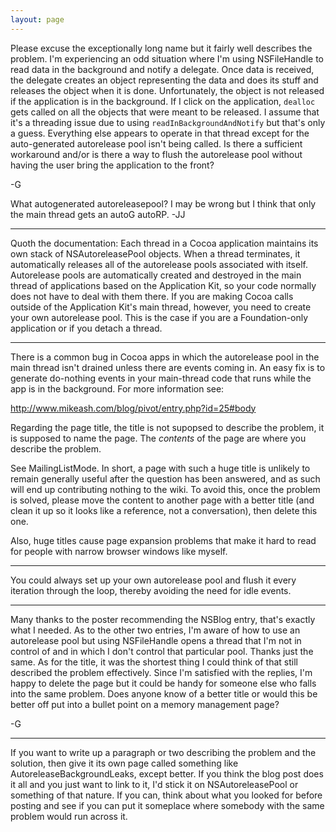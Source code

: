 ```yaml
---
layout: page
---
```


Please excuse the exceptionally long name but it fairly well describes the problem.  I'm experiencing an odd situation where I'm using NSFileHandle to read data in the background and notify a delegate.  Once data is received, the delegate creates an object representing the data and does its stuff and releases the object when it is done.  Unfortunately, the object is not released if the application is in the background.  If I click on the application, `dealloc` gets called on all the objects that were meant to be released.  I assume that it's a threading issue due to using `readInBackgroundAndNotify` but that's only a guess.  Everything else appears to operate in that thread except for the auto-generated autorelease pool isn't being called.  Is there a sufficient workaround and/or is there a way to flush the autorelease pool without having the user bring the application to the front?

-G

What autogenerated autoreleasepool? I may be wrong but I think that only the main thread gets an autoG autoRP. -JJ

----

Quoth the documentation:
Each thread in a Cocoa application maintains its own stack of NSAutoreleasePool objects. When a thread terminates, it automatically releases all of the autorelease pools associated with itself. Autorelease pools are automatically created and destroyed in the main thread of applications based on the Application Kit, so your code normally does not have to deal with them there. If you are making Cocoa calls outside of the Application Kit's main thread, however, you need to create your own autorelease pool. This is the case if you are a Foundation-only application or if you detach a thread.

----
There is a common bug in Cocoa apps in which the autorelease pool in the main thread isn't drained unless there are events coming in. An easy fix is to generate do-nothing events in your main-thread code that runs while the app is in the background. For more information see:

http://www.mikeash.com/blog/pivot/entry.php?id=25#body

Regarding the page title, the title is not supopsed to describe the problem, it is supposed to name the page. The *contents* of the page are where you describe the problem.

See MailingListMode. In short, a page with such a huge title is unlikely to remain generally useful after the question has been answered, and as such will end up contributing nothing to the wiki. To avoid this, once the problem is solved, please move the content to another page with a better title (and clean it up so it looks like a reference, not a conversation), then delete this one.

Also, huge titles cause page expansion problems that make it hard to read for people with narrow browser windows like myself.

----
You could always set up your own autorelease pool and flush it every iteration through the loop, thereby avoiding the need for idle events.

----
Many thanks to the poster recommending the NSBlog entry, that's exactly what I needed.  As to the other two entries, I'm aware of how to use an autorelease pool but using NSFileHandle opens a thread that I'm not in control of and in which I don't control that particular pool.  Thanks just the same.  As for the title, it was the shortest thing I could think of that still described the problem effectively.  Since I'm satisfied with the replies, I'm happy to delete the page but it could be handy for someone else who falls into the same problem.  Does anyone know of a better title or would this be better off put into a bullet point on a memory management page?

-G

----

If you want to write up a paragraph or two describing the problem and the solution, then give it its own page called something like AutoreleaseBackgroundLeaks, except better. If you think the blog post does it all and you just want to link to it, I'd stick it on NSAutoreleasePool or something of that nature. If you can, think about what you looked for before posting and see if you can put it someplace where somebody with the same problem would run across it.
